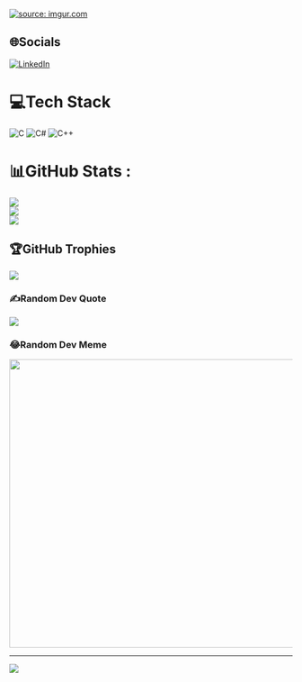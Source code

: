 <a href="https://imgur.com/ZY9n6hP"><img src="https://i.imgur.com/ZY9n6hP.png" title="source: imgur.com" /></a>


## 🌐Socials
[![LinkedIn](https://img.shields.io/badge/LinkedIn-%230077B5.svg?logo=linkedin&logoColor=white)](https://linkedin.com/in/angel-gimer-3b8098231) 

# 💻Tech Stack
![C](https://img.shields.io/badge/c-%2300599C.svg?style=for-the-badge&logo=c&logoColor=white) ![C#](https://img.shields.io/badge/c%23-%23239120.svg?style=for-the-badge&logo=c-sharp&logoColor=white) ![C++](https://img.shields.io/badge/c++-%2300599C.svg?style=for-the-badge&logo=c%2B%2B&logoColor=white)
# 📊GitHub Stats :
![](https://github-readme-stats.vercel.app/api?username=Angel-2180&theme=nightowl&hide_border=true&include_all_commits=false&count_private=false)<br/>
![](https://github-readme-streak-stats.herokuapp.com/?user=Angel-2180&theme=nightowl&hide_border=true)<br/>
![](https://github-readme-stats.vercel.app/api/top-langs/?username=Angel-2180&theme=nightowl&hide_border=true&include_all_commits=false&count_private=false&layout=compact)

## 🏆GitHub Trophies
![](https://github-profile-trophy.vercel.app/?username=Angel-2180&theme=onedark&no-frame=false&no-bg=false&margin-w=4)

### ✍️Random Dev Quote
![](https://quotes-github-readme.vercel.app/api?type=horizontal&theme=tokyonight)

### 😂Random Dev Meme
<img src="https://random-memer.herokuapp.com/" width="512px"/>

---
[![](https://visitcount.itsvg.in/api?id=Angel-2180&icon=8&color=1)](https://visitcount.itsvg.in)
